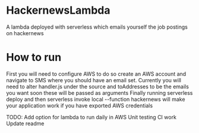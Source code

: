 # HackernewsLambda
A lambda deployed with serverless which emails yourself the job postings on hackernews


# How to run
  First you will need to configure AWS to do so create an AWS account and navigate to SMS where you should have an email set.
  Currently you will need to alter handler.js under the source and toAddresses to be the emails you want soon these will be passed as arguments
  Finally running serverless deploy and then serverless invoke local --function hackernews will make your application work if you have exported AWS credentials
  
  TODO:
      Add option for lambda to run daily in AWS
      Unit testing 
      CI work
      Update readme
